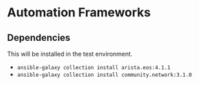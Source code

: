 # Automation Frameworks

## Dependencies

This will be installed in the test environment.

- `ansible-galaxy collection install arista.eos:4.1.1`
- `ansible-galaxy collection install community.network:3.1.0`